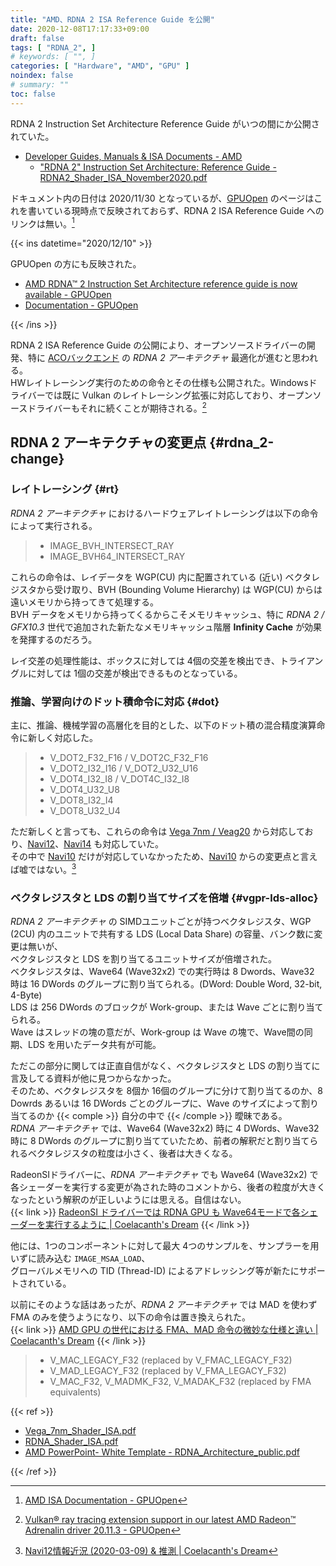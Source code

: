 ```yaml
---
title: "AMD、RDNA 2 ISA Reference Guide を公開"
date: 2020-12-08T17:17:33+09:00
draft: false
tags: [ "RDNA_2", ]
# keywords: [ "", ]
categories: [ "Hardware", "AMD", "GPU" ]
noindex: false
# summary: ""
toc: false
---
```


RDNA 2 Instruction Set Architecture Reference Guide がいつの間にか公開されていた。  

 * [Developer Guides, Manuals & ISA Documents - AMD](https://developer.amd.com/resources/developer-guides-manuals/)
   * ["RDNA 2" Instruction Set Architecture: Reference Guide - RDNA2_Shader_ISA_November2020.pdf](https://developer.amd.com/wp-content/resources/RDNA2_Shader_ISA_November2020.pdf)

ドキュメント内の日付は 2020/11/30 となっているが、[GPUOpen](https://gpuopen.com) のページはこれを書いている現時点で反映されておらず、RDNA 2 ISA Reference Guide へのリンクは無い。[^gpuopen-isa-doc]  

[^gpuopen-isa-doc]: [AMD ISA Documentation - GPUOpen](https://gpuopen.com/documentation/amd-isa-documentation/)

{{< ins datetime="2020/12/10" >}}

GPUOpen の方にも反映された。  

 * [AMD RDNA™ 2 Instruction Set Architecture reference guide is now available - GPUOpen](https://gpuopen.com/rdna2-isa-available/)  
 * [Documentation - GPUOpen](https://gpuopen.com/documentation/)

{{< /ins >}}

RDNA 2 ISA Reference Guide の公開により、オープンソースドライバーの開発、特に [ACOバックエンド](/tags/aco) の *RDNA 2 アーキテクチャ* 最適化が進むと思われる。  
HWレイトレーシング実行のための命令とその仕様も公開された。Windowsドライバーでは既に Vulkan のレイトレーシング拡張に対応しており、オープンソースドライバーもそれに続くことが期待される。[^vk-ray]  

[^vk-ray]: [Vulkan® ray tracing extension support in our latest AMD Radeon™ Adrenalin driver 20.11.3 - GPUOpen](https://gpuopen.com/vulkan-ray-tracing-extensions/)

## RDNA 2 アーキテクチャの変更点 {#rdna_2-change}

### レイトレーシング {#rt}

*RDNA 2 アーキテクチャ* におけるハードウェアレイトレーシングは以下の命令によって実行される。  

 > * IMAGE_BVH_INTERSECT_RAY
 > * IMAGE_BVH64_INTERSECT_RAY

これらの命令は、レイデータを WGP(CU) 内に配置されている (近い) ベクタレジスタから受け取り、BVH (Bounding Volume Hierarchy) は WGP(CU) からは遠いメモリから持ってきて処理する。  
BVH データをメモリから持ってくるからこそメモリキャッシュ、特に *RDNA 2 / GFX10.3* 世代で追加された新たなメモリキャッシュ階層 **Infinity Cache** が効果を発揮するのだろう。  

レイ交差の処理性能は、ボックスに対しては 4個の交差を検出でき、トライアングルに対しては 1個の交差が検出できるものとなっている。  

### 推論、学習向けのドット積命令に対応 {#dot}

主に、推論、機械学習の高層化を目的とした、以下のドット積の混合精度演算命令に新しく対応した。  

 > * V_DOT2_F32_F16 / V_DOT2C_F32_F16
 > * V_DOT2_I32_I16 / V_DOT2_U32_U16
 > * V_DOT4_I32_I8 / V_DOT4C_I32_I8
 > * V_DOT4_U32_U8
 > * V_DOT8_I32_I4
 > * V_DOT8_U32_U4

ただ新しくと言っても、これらの命令は [Vega 7nm / Veag20](/tags/vega20) から対応しており、[Navi12](/tags/navi12)、[Navi14](/tags/navi14) も対応していた。  
その中で [Navi10](/tags/navi10) だけが対応していなかったため、[Navi10](/tags/navi10) からの変更点と言えば嘘ではない。[^dot-insts]  

[^dot-insts]: [Navi12情報近況 (2020-03-09) & 推測 | Coelacanth's Dream](/posts/2020/03/09/navi12-recent-info/)

### ベクタレジスタと LDS の割り当てサイズを倍増 {#vgpr-lds-alloc}

*RDNA 2 アーキテクチャ* の SIMDユニットごとが持つベクタレジスタ、WGP (2CU) 内のユニットで共有する LDS (Local Data Share) の容量、バンク数に変更は無いが、  
ベクタレジスタと LDS を割り当てるユニットサイズが倍増された。  
ベクタレジスタは、Wave64 (Wave32x2) での実行時は 8 Dwords、Wave32 時は 16 DWords のグループに割り当てられる。(DWord: Double Word, 32-bit, 4-Byte)  
LDS は 256 DWords のブロックが Work-group、または Wave ごとに割り当てられる。  
Wave はスレッドの塊の意だが、Work-group は Wave の塊で、Wave間の同期、LDS を用いたデータ共有が可能。  

ただこの部分に関しては正直自信がなく、ベクタレジスタと LDS の割り当てに言及してる資料が他に見つからなかった。  
そのため、ベクタレジスタを 8個か 16個のグループに分けて割り当てるのか、8 Dowrds あるいは 16 DWords ごとのグループに、Wave のサイズによって割り当てるのか {{< comple >}} 自分の中で {{< /comple >}} 曖昧である。  
*RDNA アーキテクチャ* では、Wave64 (Wave32x2) 時に 4 DWords、Wave32 時に 8 DWords のグループに割り当てていたため、前者の解釈だと割り当てられるベクタレジスタの粒度は小さく、後者は大きくなる。  

RadeonSIドライバーに、*RDNA アーキテクチャ* でも Wave64 (Wave32x2) で各シェーダーを実行する変更が為された時のコメントから、後者の粒度が大きくなったという解釈のが正しいようには思える。自信はない。  
{{< link >}} [RadeonSI ドライバーでは RDNA GPU も Wave64モードで各シェーダーを実行するように | Coelacanth's Dream](/posts/2020/07/02/radeonsi-shader-wave64-with-rdna/) {{< /link >}}


他には、1つのコンポーネントに対して最大 4つのサンプルを、サンプラーを用いずに読み込む `IMAGE_MSAA_LOAD`、  
グローバルメモリへの TID (Thread-ID) によるアドレッシング等が新たにサポートされている。  

以前にそのような話はあったが、*RDNA 2 アーキテクチャ* では MAD を使わず FMA のみを使うようになり、以下の命令は置き換えられた。  
{{< link >}} [AMD GPU の世代における FMA、MAD 命令の微妙な仕様と違い | Coelacanth's Dream](/posts/2020/09/16/amd-gcn-rdna-fma-mad/) {{< /link >}}

 >  * V_MAC_LEGACY_F32 (replaced by V_FMAC_LEGACY_F32)
 >  * V_MAD_LEGACY_F32 (replaced by V_FMA_LEGACY_F32)
 >  * V_MAC_F32, V_MADMK_F32, V_MADAK_F32 (replaced by FMA equivalents)

{{< ref >}}

 * [Vega_7nm_Shader_ISA.pdf](https://developer.amd.com/wp-content/resources/Vega_7nm_Shader_ISA.pdf)
 * [RDNA_Shader_ISA.pdf](https://developer.amd.com/wp-content/resources/RDNA_Shader_ISA.pdf)
 * [AMD PowerPoint- White Template - RDNA_Architecture_public.pdf](https://gpuopen.com/wp-content/uploads/2019/08/RDNA_Architecture_public.pdf)

{{< /ref >}}
